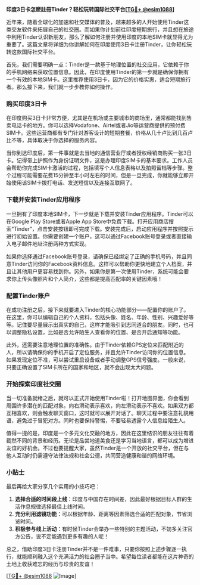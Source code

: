 **印度3日卡怎麽註冊Tinder？轻松玩转国际社交平台[[TG💪+ @esim1088](https://t.me/s/esim1088)]**

近年来，随着全球化的加速和社交媒体的普及，越来越多的人开始使用Tinder这类交友软件来拓展自己的社交圈。而如果你计划前往印度短期旅行，并且想在旅途中利用Tinder认识新朋友，那么了解如何注册并使用印度的本地SIM卡就显得尤为重要了。这篇文章将详细为你讲解如何在印度使用3日卡注册Tinder，让你轻松玩转这款国际社交平台。

首先，我们需要明确一点：Tinder是一款基于地理位置的社交应用，它依赖于你的手机网络来获取位置信息。因此，在印度使用Tinder的第一步就是确保你拥有一个有效的本地SIM卡。这里推荐使用3日卡，因为它的价格实惠，适合短期旅行者。那么接下来，我们就一步步教你如何操作。

### 购买印度3日卡

在印度购买3日卡非常方便，尤其是在机场或主要城市的商场里，通常都能找到售卖电话卡的地方。你可以选择Vodafone、Airtel或者Jio等运营商提供的预付费SIM卡。这些运营商都有专门针对游客设计的短期套餐，价格从几十卢比到几百卢比不等，具体取决于你选择的服务内容。

当你到达印度后，第一件事就是去当地的通信营业厅或者授权经销商购买一张3日卡。记得带上护照作为身份证明文件，这是办理印度SIM卡的基本要求。工作人员会帮助你完成SIM卡激活的过程，包括填写个人信息表格以及拍照留档等步骤。整个过程可能需要花费15分钟至半小时左右的时间，但是一旦完成，你就能够立即开始使用该SIM卡拨打电话、发送短信以及连接互联网了。

### 下载并安装Tinder应用程序

一旦拥有了印度本地SIM卡，下一步就是下载并安装Tinder应用程序。Tinder可以在Google Play Store或者Apple App Store中免费下载。打开应用商店搜索“Tinder”，点击安装按钮即可完成下载。安装完成后，启动应用程序并按照提示进行初始设置。你需要创建一个账户，这可以通过Facebook账号登录或者直接输入电子邮件地址注册两种方式实现。

如果你选择通过Facebook账号登录，请确保已经绑定了正确的手机号码，并且同意Tinder访问你的Facebook资料信息。这样可以帮助你更快地建立个人档案，并且让其他用户更容易找到你。另外，如果你是第一次使用Tinder，系统可能会要求你上传头像照片和个人简介，这些都是提高匹配率的关键因素哦！

### 配置Tinder账户

在成功注册之后，接下来就要进入Tinder的核心功能部分——配置你的账户了。在这里，你可以编辑自己的个人资料，包括头像、姓名、年龄、性别、兴趣爱好等等。记住要尽量展示出真实的自己，这样才能吸引到志同道合的朋友。同时，也可以调整隐私设置，比如是否允许陌生人查看你的位置、是否开启通知等功能。

此外，还需要注意地理位置的准确性。由于Tinder依赖GPS定位来匹配附近的人，所以请确保你的手机开启了定位服务，并且允许Tinder访问你的位置信息。如果发现定位不准，可以尝试重启设备或者手动调整GPS信号强度。一般来说，只要正确设置了SIM卡所在的国家和地区，就不会出现太大问题。

### 开始探索印度社交圈

当一切准备就绪之后，就可以正式开始使用Tinder啦！打开地图界面，你会看到周围许多潜在的匹配对象。向右滑动表示喜欢，向左滑动表示不喜欢。如果双方都互相喜欢，则会触发聊天窗口，这时就可以展开对话了。聊天过程中要注意礼貌用语，避免过于冒犯对方。同时也要保持警惕，不要轻易透露个人信息给陌生人。

值得一提的是，印度是一个多元文化交融的地方，因此在这里结识的朋友往往有着截然不同的背景和经历。无论是品尝地道美食还是学习当地语言，都可以成为增进友谊的好机会。不过也要提醒大家，虽然Tinder是一个开放的社交平台，但在与他人互动时仍需遵守法律法规和社会公德，共同营造健康和谐的网络环境。

### 小贴士

最后再给大家分享几个实用的小技巧吧：

1. **选择合适的时间段上线**：印度与中国存在时间差，因此最好根据目标人群的生活作息规律选择最佳上线时间。
2. **充分利用滤镜功能**：可以根据年龄、距离等因素筛选合适的匹配对象，节省浏览时间。
3. **积极参与线上活动**：有时候Tinder会举办一些特别的主题活动，不妨多关注官方公告，说不定能遇到更多有趣的人呢！

总之，借助印度3日卡注册Tinder并不是一件难事，只要你按照上述步骤逐一执行，就能顺利融入这个充满活力的社会圈子当中。希望每位读者都能在这片神奇的土地上收获难忘的经历与珍贵的友谊！

[[TG💪+ @esim1088](https://t.me/s/esim1088) ![Image](https://i.postimg.cc/4NQfJmqS/Snipaste-2025-05-13-00-14-12.png)]